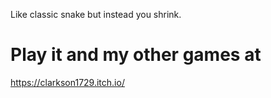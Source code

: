 Like classic snake but instead you shrink.
# Play it and my other games at
https://clarkson1729.itch.io/
